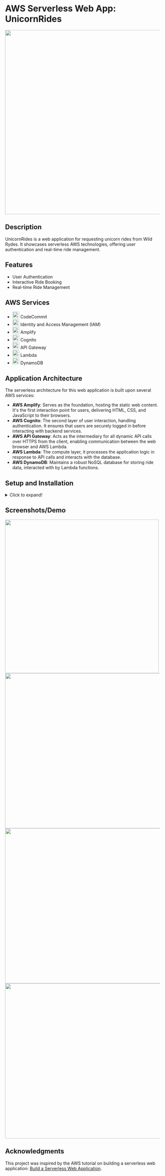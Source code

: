 # AWS Serverless Web App: UnicornRides


  <img src="https://github.com/pablodelarco/Serveless-web-app/assets/63775967/7ee5a785-4846-4a3b-bef3-234a19b727d6" width="600"/>

## Description
UnicornRides is a web application for requesting unicorn rides from Wild Rydes. It showcases serverless AWS technologies, offering user authentication and real-time ride management.

## Features
- User Authentication
- Interactive Ride Booking
- Real-time Ride Management

## AWS Services

- <img src="https://github.com/pablodelarco/Serveless-web-app/assets/63775967/5ded8d7c-b121-40c1-ab71-d2c5fd00237c" width="22"/> CodeCommit
- <img src="https://github.com/pablodelarco/Serveless-web-app/assets/63775967/993d8de3-ab69-4e2e-9f14-ea8dd1b09110" width="22"/> Identity and Access Management (IAM)
- <img src="https://github.com/pablodelarco/Serveless-web-app/assets/63775967/20a5464d-db29-4af6-86b4-b5d7581a64da" width="22"/> Amplify
- <img src="https://github.com/pablodelarco/Serveless-web-app/assets/63775967/305d1a9d-1115-4932-abd2-123ed67adcec" width="22"/> Cognito
- <img src="https://github.com/pablodelarco/Serveless-web-app/assets/63775967/58025426-86dc-41ab-8fc7-e2741dd4eb0e" width="22"/> API Gateway
- <img src="https://github.com/pablodelarco/Serveless-web-app/assets/63775967/ed3c7b3d-02b1-4232-860c-84112024ebc2" width="22"/> Lambda
- <img src="https://github.com/pablodelarco/Serveless-web-app/assets/63775967/56dc546f-99f0-476d-ba73-f6be672b44d7" width="22"/> DynamoDB









## Application Architecture
The serverless architecture for this web application is built upon several AWS services:
- **AWS Amplify**: Serves as the foundation, hosting the static web content. It's the first interaction point for users, delivering HTML, CSS, and JavaScript to their browsers.
- **AWS Cognito**: The second layer of user interaction, handling authentication. It ensures that users are securely logged in before interacting with backend services.
- **AWS API Gateway**: Acts as the intermediary for all dynamic API calls over HTTPS from the client, enabling communication between the web browser and AWS Lambda.
- **AWS Lambda**: The compute layer, it processes the application logic in response to API calls and interacts with the database.
- **AWS DynamoDB**: Maintains a robust NoSQL database for storing ride data, interacted with by Lambda functions.


## Setup and Installation
<details>
<summary>Click to expand!</summary>
<p>

### Part 1: Host a Static Website

**AWS Services:** 
- AWS CodeCommit for code storage.
- AWS IAM for permission handling.
- AWS Amplify for web hosting.

**Create a Git Repository:**
- Start by creating a repository named “wildrydes-site” in AWS CodeCommit.
- In AWS IAM, create a new user, e.g., *TTTAdmin*, and attach the `AWSCodeCommitPowerUser` policy for CodeCommit access.
- Generate Git credentials for HTTPS connections to CodeCommit.

**Configure the Git Repository:**
- Clone your new repository using AWS CloudShell.
- Use Git commands to copy static files from S3, then add, commit, and push these files.

**Enable Web Hosting with AWS Amplify:**
- Set up a new web app in AWS Amplify linked to your CodeCommit repository.
- Follow the prompts to deploy your website.

### Part 2: Create User Pool in Cognito

**AWS Service:** AWS Cognito for user management.

**Create an AWS Cognito User Pool:**
- Create a user pool named “WildRydes” with default settings.
- Save the User Pool ID and Client ID.

**Update the Website Config File:**
- Adjust `js/config.js` with the `userPoolId` and `userPoolClientId` from Cognito.

### Part 3: Build a Serverless Backend

**AWS Services:** 
- AWS DynamoDB for data storage.
- AWS Lambda for backend processing.

**Create an Amazon DynamoDB Table:**
- Create a table named “Rides” with “RideId” as the partition key.

**Create an IAM Role for Lambda:**
- Set up a role in IAM for Lambda, granting necessary permissions for DynamoDB access.

**Create a Lambda Function:**
- In AWS Lambda, establish a function named “RequestUnicorn.”
- Assign the IAM role and deploy the function with `requestUnicorn.js` code.

### Part 4: Deploy a RESTful API

**AWS Service:** AWS API Gateway.

**Create a REST API:**
- In API Gateway, establish a new API named “WildRydes.”

**Create an Authorizer:**
- Set up a Cognito authorizer and test it with an Authorization Token.

**Create a New Resource and Method:**
- Add a 'ride' resource with a POST method, integrated with the Lambda function.
- Set the Cognito authorizer for the method.

**Deploy Your API:**
- Deploy the API by creating a stage named 'dev'.
- Note the Invoke URL for future use.

**Update the Website Config:**
- In `js/config.js`, update the `invokeUrl` with the URL from the API Gateway.


</p>
</details>

## Screenshots/Demo

<img src="https://github.com/pablodelarco/Serveless-web-app/assets/63775967/9bf42832-ce28-419f-962d-ee6466cfc9ce" width="500"/>

<img src="https://github.com/pablodelarco/Serveless-web-app/assets/63775967/280b182f-d63a-448c-a355-7a138567b5b1" width="505"/>

<img src="https://github.com/pablodelarco/Serveless-web-app/assets/63775967/0391b1d7-64fb-4f61-9ac9-3595f1258236" width="505"/>

<img src="https://github.com/pablodelarco/Serveless-web-app/assets/63775967/64dc087c-40d5-4e75-a357-74fe9d9fa6fc" width="505"/>



## Acknowledgments
This project was inspired by the AWS tutorial on building a serverless web application: [Build a Serverless Web Application](https://aws.amazon.com/getting-started/hands-on/build-serverless-web-app-lambda-apigateway-s3-dynamodb-cognito/?nc1=h_ls).


